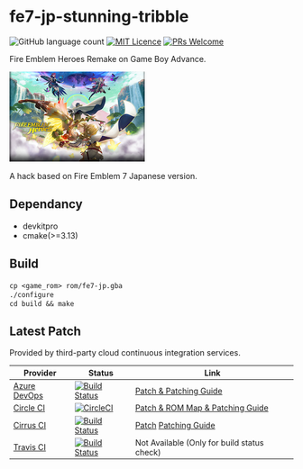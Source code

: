 # fe7-jp-stunning-tribble
![GitHub language count](https://img.shields.io/github/languages/count/laqieer/fe7-jp-stunning-tribble) [![MIT Licence](https://badges.frapsoft.com/os/mit/mit.svg?v=103)](https://opensource.org/licenses/mit-license.php) [![PRs Welcome](https://img.shields.io/badge/PRs-welcome-brightgreen.svg?style=flat-square)](http://makeapullrequest.com)

Fire Emblem Heroes Remake on Game Boy Advance.

![title screen](res/gfx/raw/title_screen.png)

A hack based on Fire Emblem 7 Japanese version.

## Dependancy
* devkitpro
* cmake(>=3.13)

## Build
```
cp <game_rom> rom/fe7-jp.gba
./configure
cd build && make
```

## Latest Patch
Provided by third-party cloud continuous integration services.

|Provider|Status|Link|
|---|---|---|
|[Azure DevOps](https://azure.microsoft.com/en-us/services/devops/?nav=min)|[![Build Status](https://dev.azure.com/laqieer/fe7-jp-stunning-tribble/_apis/build/status/fe7-jp-stunning-tribble-CI?branchName=master)](https://dev.azure.com/laqieer/fe7-jp-stunning-tribble/_build/latest?definitionId=6&branchName=master)|[Patch & Patching Guide](https://github.com/laqieer/FEHGBARemakePatch)|
|[Circle CI](https://circleci.com/)|[![CircleCI](https://circleci.com/gh/laqieer/fe7-jp-stunning-tribble.svg?style=svg)](https://app.circleci.com/gh/laqieer/fe7-jp-stunning-tribble/pipelines)|[Patch & ROM Map & Patching Guide](https://github.com/laqieer/FEHGBARemakePatch2)|
|[Cirrus CI](https://cirrus-ci.org/)|[![Build Status](https://api.cirrus-ci.com/github/laqieer/fe7-jp-stunning-tribble.svg)](https://cirrus-ci.com/github/laqieer/fe7-jp-stunning-tribble)|[Patch](https://api.cirrus-ci.com/v1/artifact/github/laqieer/fe7-jp-stunning-tribble/main/patch/build/FE7.JP.FEHeroes.xdelta) [Patching Guide](https://linux.die.net/man/1/xdelta)|
|[Travis CI](https://travis-ci.org/)|[![Build Status](https://travis-ci.com/laqieer/fe7-jp-stunning-tribble.svg?branch=master)](https://travis-ci.com/laqieer/fe7-jp-stunning-tribble)|Not Available (Only for build status check)|